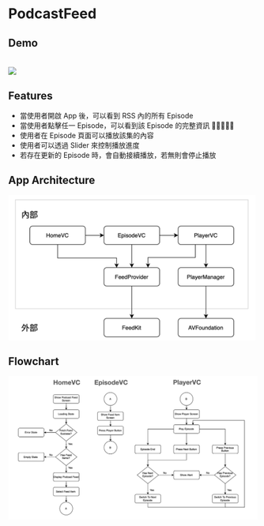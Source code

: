 # PodcastFeed

## Demo
<br>
<img src="https://github.com/alex851209/PodcastFeed/blob/main/PodcastFeed/ImagesForREADME/Demo.gif" width="200" align="center" />

## Features
* 當使用者開啟 App 後，可以看到 RSS 內的所有 Episode
* 當使用者點擊任一 Episode，可以看到該 Episode 的完整資訊 􏰱􏱗􏱘􏱙􏱚
* 使用者在 Episode 頁面可以播放該集的內容
* 使用者可以透過 Slider 來控制播放進度
* 若存在更新的 Episode 時，會自動接續播放，若無則會停止播放

## App Architecture
<img src="https://github.com/alex851209/PodcastFeed/blob/main/PodcastFeed/ImagesForREADME/App%20Architecture.png" width="500" align="center" />

## Flowchart
<img src="https://github.com/alex851209/PodcastFeed/blob/main/PodcastFeed/ImagesForREADME/Flowchart.png" align="center" />